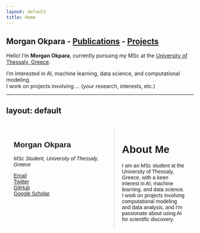 ```yaml
---
layout: default
title: Home
---
```


## Morgan Okpara     - [Publications](publications.md)      - [Projects](projects.md)

Hello! I’m **Morgan Okpara**, currently pursuing my MSc at the [University of Thessaly, Greece](https://www.uth.gr/en).

I’m interested in AI, machine learning, data science, and computational modeling.  
I work on projects involving ... (your research, interests, etc.)


---
layout: default
---

<div style="display: flex; max-width: 1000px; margin: auto; padding: 20px; font-family: sans-serif;">

  <!-- Left Sidebar -->
  <div style="width: 250px; flex-shrink: 0; padding-right: 20px; border-right: 1px solid #ccc;">
    <h2>Morgan Okpara</h2>
    <p><em>MSc Student, University of Thessaly, Greece</em></p>
    <ul style="list-style: none; padding-left: 0;">
      <li><a href="mailto:your.email@example.com">Email</a></li>
      <li><a href="https://twitter.com/YOUR_HANDLE">Twitter</a></li>
      <li><a href="https://github.com/morganokpara">GitHub</a></li>
      <li><a href="https://scholar.google.com/citations?user=YOUR_ID">Google Scholar</a></li>
    </ul>
  </div>

  <!-- Right Content (Bio) -->
  <div style="padding-left: 20px;">
    <h1>About Me</h1>
    <p>
      I am an MSc student at the University of Thessaly, Greece, with a keen interest in AI, machine learning, and data science.
      I work on projects involving computational modeling and data analysis, and I'm passionate about using AI for scientific discovery.
    </p>
  </div>

</div>
